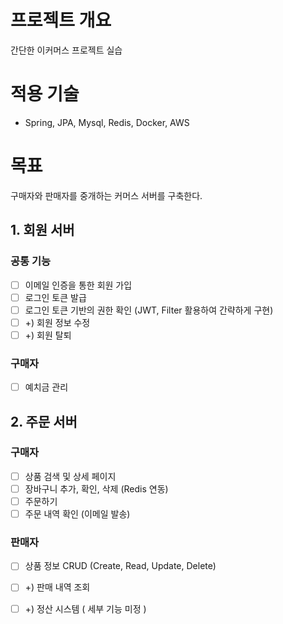 # 프로젝트 개요
간단한 이커머스 프로젝트 실습

# 적용 기술
- Spring, JPA, Mysql, Redis, Docker, AWS

# 목표
구매자와 판매자를 중개하는 커머스 서버를 구축한다.

## 1. 회원 서버

### 공통 기능
- [ ] 이메일 인증을 통한 회원 가입
- [ ] 로그인 토큰 발급
- [ ] 로그인 토큰 기반의 권한 확인 (JWT, Filter 활용하여 간략하게 구현)
- [ ] +) 회원 정보 수정
- [ ] +) 회원 탈퇴

### 구매자
- [ ] 예치금 관리


## 2. 주문 서버

### 구매자
- [ ] 상품 검색 및 상세 페이지
- [ ] 장바구니 추가, 확인, 삭제 (Redis 연동)
- [ ] 주문하기
- [ ] 주문 내역 확인 (이메일 발송)

### 판매자
- [ ] 상품 정보 CRUD (Create, Read, Update, Delete)
- [ ] +) 판매 내역 조회
- [ ] +) 정산 시스템 ( 세부 기능 미정 )

